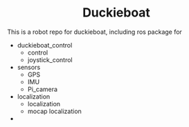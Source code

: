 <h1 align="center"> Duckieboat </h1>

This is a robot repo for duckieboat, including ros package for
- duckieboat_control
    - control
    - joystick_control
- sensors
    - GPS
    - IMU
    - Pi_camera
- localization
    - localization
    - mocap localization
- 